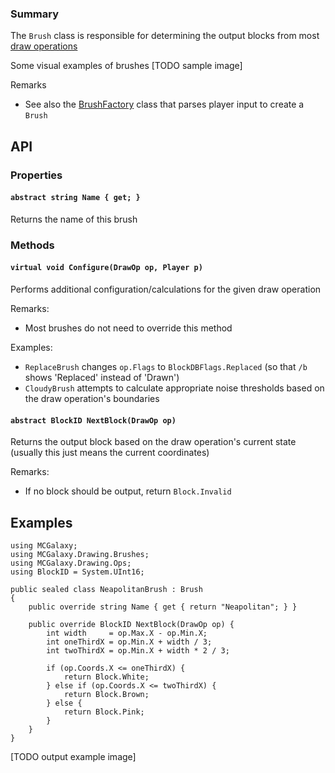 ### Summary

The `Brush` class is responsible for determining the output blocks from most [draw operations](/Drawing/DrawOp.md)

Some visual examples of brushes
[TODO sample image]

Remarks
- See also the [BrushFactory](/Drawing/BrushFactory.md) class that parses player input to create a `Brush`

## API

### Properties

#### `abstract string Name { get; }`

Returns the name of this brush

### Methods

#### `virtual void Configure(DrawOp op, Player p)`

Performs additional configuration/calculations for the given draw operation

Remarks:
- Most brushes do not need to override this method

Examples:
- `ReplaceBrush` changes `op.Flags` to `BlockDBFlags.Replaced` (so that `/b` shows 'Replaced' instead of 'Drawn')
- `CloudyBrush` attempts to calculate appropriate noise thresholds based on the draw operation's boundaries

#### `abstract BlockID NextBlock(DrawOp op)`

Returns the output block based on the draw operation's current state (usually this just means the current coordinates)

Remarks:
- If no block should be output, return `Block.Invalid`

## Examples

```
using MCGalaxy;
using MCGalaxy.Drawing.Brushes;
using MCGalaxy.Drawing.Ops;
using BlockID = System.UInt16;

public sealed class NeapolitanBrush : Brush
{
	public override string Name { get { return "Neapolitan"; } }

	public override BlockID NextBlock(DrawOp op) {
		int width     = op.Max.X - op.Min.X;
		int oneThirdX = op.Min.X + width / 3;
		int twoThirdX = op.Min.X + width * 2 / 3;
			
		if (op.Coords.X <= oneThirdX) {
			return Block.White;
		} else if (op.Coords.X <= twoThirdX) {
			return Block.Brown;
		} else {
			return Block.Pink;
		}
	}
}
```
[TODO output example image]